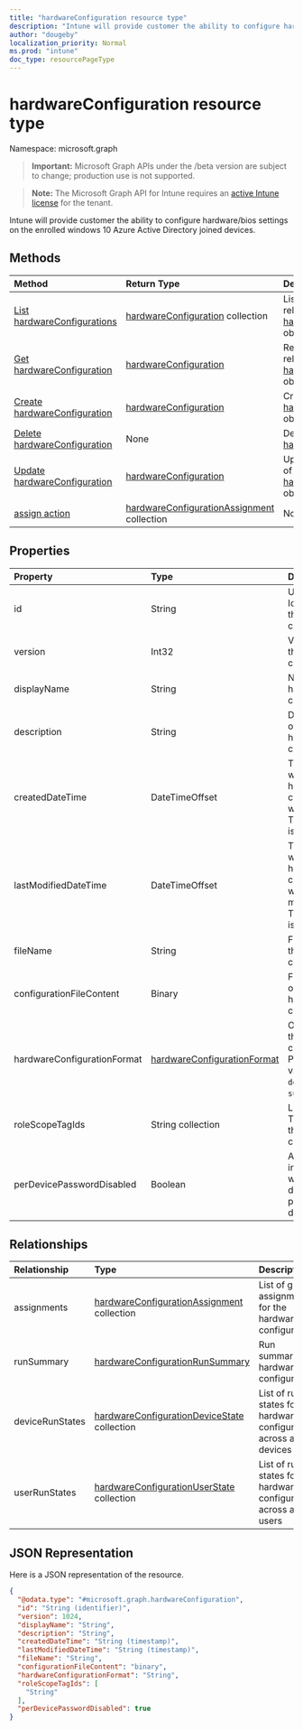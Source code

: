 ```yaml
---
title: "hardwareConfiguration resource type"
description: "Intune will provide customer the ability to configure hardware/bios settings on the enrolled windows 10 Azure Active Directory joined devices."
author: "dougeby"
localization_priority: Normal
ms.prod: "intune"
doc_type: resourcePageType
---
```


# hardwareConfiguration resource type

Namespace: microsoft.graph

> **Important:** Microsoft Graph APIs under the /beta version are subject to change; production use is not supported.

> **Note:** The Microsoft Graph API for Intune requires an [active Intune license](https://go.microsoft.com/fwlink/?linkid=839381) for the tenant.

Intune will provide customer the ability to configure hardware/bios settings on the enrolled windows 10 Azure Active Directory joined devices.

## Methods
|Method|Return Type|Description|
|:---|:---|:---|
|[List hardwareConfigurations](../api/intune-deviceconfig-hardwareconfiguration-list.md)|[hardwareConfiguration](../resources/intune-deviceconfig-hardwareconfiguration.md) collection|List properties and relationships of the [hardwareConfiguration](../resources/intune-deviceconfig-hardwareconfiguration.md) objects.|
|[Get hardwareConfiguration](../api/intune-deviceconfig-hardwareconfiguration-get.md)|[hardwareConfiguration](../resources/intune-deviceconfig-hardwareconfiguration.md)|Read properties and relationships of the [hardwareConfiguration](../resources/intune-deviceconfig-hardwareconfiguration.md) object.|
|[Create hardwareConfiguration](../api/intune-deviceconfig-hardwareconfiguration-create.md)|[hardwareConfiguration](../resources/intune-deviceconfig-hardwareconfiguration.md)|Create a new [hardwareConfiguration](../resources/intune-deviceconfig-hardwareconfiguration.md) object.|
|[Delete hardwareConfiguration](../api/intune-deviceconfig-hardwareconfiguration-delete.md)|None|Deletes a [hardwareConfiguration](../resources/intune-deviceconfig-hardwareconfiguration.md).|
|[Update hardwareConfiguration](../api/intune-deviceconfig-hardwareconfiguration-update.md)|[hardwareConfiguration](../resources/intune-deviceconfig-hardwareconfiguration.md)|Update the properties of a [hardwareConfiguration](../resources/intune-deviceconfig-hardwareconfiguration.md) object.|
|[assign action](../api/intune-deviceconfig-hardwareconfiguration-assign.md)|[hardwareConfigurationAssignment](../resources/intune-deviceconfig-hardwareconfigurationassignment.md) collection|Not yet documented|

## Properties
|Property|Type|Description|
|:---|:---|:---|
|id|String|Unique Identifier for the hardware configuration|
|version|Int32|Version of the hardware configuration|
|displayName|String|Name of the hardware configuration|
|description|String|Description of the hardware configuration|
|createdDateTime|DateTimeOffset|Timestamp of when the hardware configuration was created. This property is read-only.|
|lastModifiedDateTime|DateTimeOffset|Timestamp of when the hardware configuration was modified. This property is read-only.|
|fileName|String|File name of the hardware configuration|
|configurationFileContent|Binary|File content of the hardware configuration|
|hardwareConfigurationFormat|[hardwareConfigurationFormat](../resources/intune-deviceconfig-hardwareconfigurationformat.md)|Oem type of the hardware configuration. Possible values are: `dell`, `surface`, `surfaceDock`.|
|roleScopeTagIds|String collection|List of Scope Tag IDs for the hardware configuration|
|perDevicePasswordDisabled|Boolean|A value indicating whether per devcive pasword disabled|

## Relationships
|Relationship|Type|Description|
|:---|:---|:---|
|assignments|[hardwareConfigurationAssignment](../resources/intune-deviceconfig-hardwareconfigurationassignment.md) collection|List of group assignments for the hardware configuration|
|runSummary|[hardwareConfigurationRunSummary](../resources/intune-deviceconfig-hardwareconfigurationrunsummary.md)|Run summary for hardware configuration|
|deviceRunStates|[hardwareConfigurationDeviceState](../resources/intune-deviceconfig-hardwareconfigurationdevicestate.md) collection|List of run states for the hardware configuration across all devices|
|userRunStates|[hardwareConfigurationUserState](../resources/intune-deviceconfig-hardwareconfigurationuserstate.md) collection|List of run states for the hardware configuration across all users|

## JSON Representation
Here is a JSON representation of the resource.
<!-- {
  "blockType": "resource",
  "keyProperty": "id",
  "@odata.type": "microsoft.graph.hardwareConfiguration"
}
-->
``` json
{
  "@odata.type": "#microsoft.graph.hardwareConfiguration",
  "id": "String (identifier)",
  "version": 1024,
  "displayName": "String",
  "description": "String",
  "createdDateTime": "String (timestamp)",
  "lastModifiedDateTime": "String (timestamp)",
  "fileName": "String",
  "configurationFileContent": "binary",
  "hardwareConfigurationFormat": "String",
  "roleScopeTagIds": [
    "String"
  ],
  "perDevicePasswordDisabled": true
}
```




